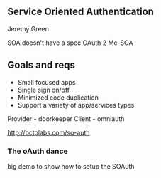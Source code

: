 Service Oriented Authentication
---
Jeremy Green

SOA doesn't have a spec
OAuth 2
Mc-SOA

## Goals and reqs
- Small focused apps
- Single sign on/off
- Minimized code duplication
- Support a variety of app/services types

Provider - doorkeeper
Client - omniauth

http://octolabs.com/so-auth

### The oAuth dance

big demo to show how to setup the SOAuth





